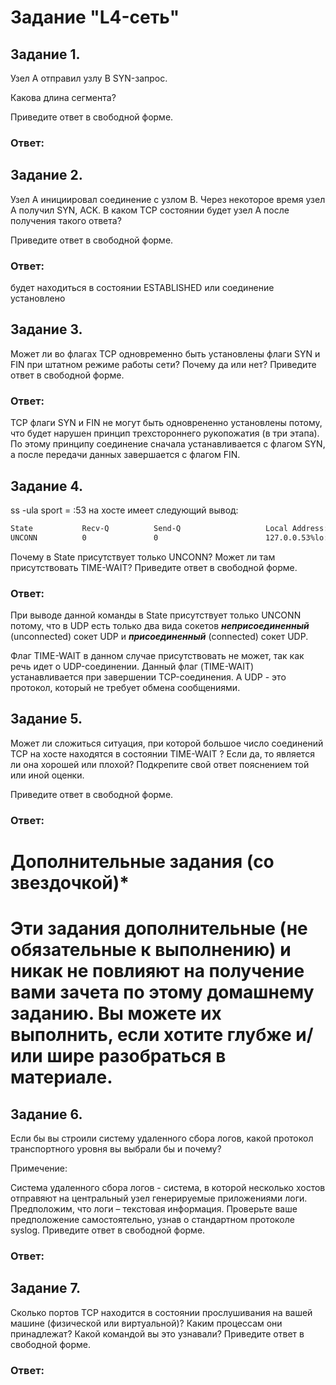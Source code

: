 # Задание "L4-сеть"

## Задание 1.

Узел А отправил узлу В SYN-запрос.

Какова длина сегмента?

Приведите ответ в свободной форме.


### Ответ: 




## Задание 2.

Узел А инициировал соединение с узлом В.
Через некоторое время узел А получил SYN, ACK.
В каком TCP состоянии будет узел А после получения такого ответа?

Приведите ответ в свободной форме.

### Ответ: 

будет находиться в состоянии ESTABLISHED или соединение установлено


## Задание 3.

Может ли во флагах TCP одновременно быть установлены флаги SYN и FIN при штатном режиме работы сети?
Почему да или нет?
Приведите ответ в свободной форме.

### Ответ: 

TCP флаги SYN и FIN не могут быть одноврененно установлены потому, что будет нарушен принцип трехстороннего рукопожатия (в три этапа). По этому принципу соединение сначала устанавливается с флагом SYN, а после передачи данных завершается с флагом FIN.


## Задание 4.

ss -ula sport = :53 на хосте имеет следующий вывод:

```bash
State           Recv-Q          Send-Q                   Local Address:Port                     Peer Address:Port          Process
UNCONN          0               0                        127.0.0.53%lo:domain                        0.0.0.0:*
```

Почему в State присутствует только UNCONN?
Может ли там присутствовать TIME-WAIT?
Приведите ответ в свободной форме.

### Ответ: 

При выводе данной команды в State присутствует только UNCONN потому, что в UDP есть только два вида сокетов ***неприсоединенный*** (unconnected) сокет UDP и ***присоединенный*** (connected) сокет UDP.

Флаг TIME-WAIT в данном случае присутствовать не может, так как речь идет о UDP-соединении. Данный флаг (TIME-WAIT) устанавливается при завершении TCP-соединения. А UDP - это протокол, который не требует обмена сообщениями.

## Задание 5.

Может ли сложиться ситуация, при которой большое число соединений TCP на хосте находятся в состоянии TIME-WAIT ?
Если да, то является ли она хорошей или плохой?
Подкрепите свой ответ пояснением той или иной оценки.

Приведите ответ в свободной форме.

### Ответ: 




# Дополнительные задания (со звездочкой)*
# Эти задания дополнительные (не обязательные к выполнению) и никак не повлияют на получение вами зачета по этому домашнему заданию. Вы можете их выполнить, если хотите глубже и/или шире разобраться в материале.

## Задание 6.

Если бы вы строили систему удаленного сбора логов, какой протокол транспортного уровня вы выбрали бы и почему?

Примечение:

Система удаленного сбора логов - система, в которой несколько хостов отправяют на центральный узел генерируемые приложениями логи. Предположим, что логи – текстовая информация.
Проверьте ваше предположение самостоятельно, узнав о стандартном протоколе syslog.
Приведите ответ в свободной форме.

### Ответ: 




## Задание 7.

Сколько портов TCP находится в состоянии прослушивания на вашей машине (физической или виртуальной)?
Каким процессам они принадлежат?
Какой командой вы это узнавали?
Приведите ответ в свободной форме.

### Ответ: 






